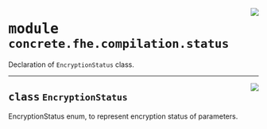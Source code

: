 <!-- markdownlint-disable -->

<a href="../../frontends/concrete-python/concrete/fhe/compilation/status.py#L0"><img align="right" style="float:right;" src="https://img.shields.io/badge/-source-cccccc?style=flat-square"></a>

# <kbd>module</kbd> `concrete.fhe.compilation.status`
Declaration of `EncryptionStatus` class. 



---

<a href="../../frontends/concrete-python/concrete/fhe/compilation/status.py#L10"><img align="right" style="float:right;" src="https://img.shields.io/badge/-source-cccccc?style=flat-square"></a>

## <kbd>class</kbd> `EncryptionStatus`
EncryptionStatus enum, to represent encryption status of parameters. 





